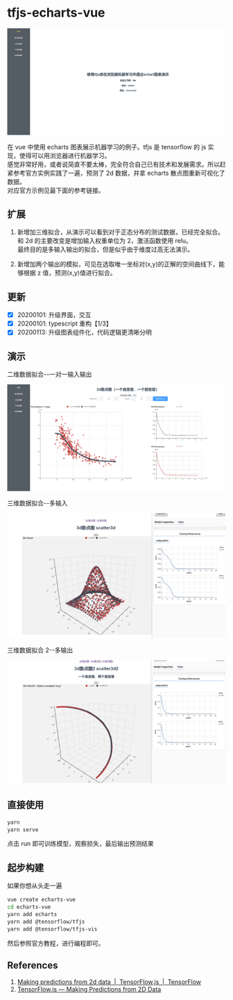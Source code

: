 # tfjs-echarts-vue

![home](./home.png)

在 vue 中使用 echarts 图表展示机器学习的例子。tfjs 是 tensorflow 的 js 实现，使得可以用浏览器进行机器学习。  
感觉非常好用，或者说简直不要太棒，完全符合自己已有技术和发展需求。所以赶紧参考官方实例实践了一遍，预测了 2d 数据，并拿 echarts 散点图重新可视化了数据。  
对应官方示例见最下面的参考链接。

## 扩展

1. 新增加三维拟合，从演示可以看到对于正态分布的测试数据，已经完全拟合。和 2d 的主要改变是增加输入权重单位为 2，激活函数使用 relu。  
   最终目的是多输入输出的拟合，但是似乎由于维度过高无法演示。

2. 新增加两个输出的模拟，可见在选取唯一坐标对(x,y)的正解的空间曲线下，能够根据 z 值，预测(x,y)值进行拟合。

## 更新

- [x] 20200101: 升级界面，交互
- [x] 20200101: typescript 重构【1/3】
- [x] 20200113: 升级图表组件化，代码逻辑更清晰分明

## 演示

二维数据拟合--一对一输入输出

![二维数据拟合--一对一输入输出](./2d.png)

三维数据拟合--多输入

![三维数据拟合--多输入](./scatter3d.png)

三维数据拟合 2--多输出

![三维数据拟合 2--多输出](./scatter3d2.png)

## 直接使用

```sh
yarn
yarn serve
```

点击 run 即可训练模型，观察损失，最后输出预测结果

## 起步构建

如果你想从头走一遍

```sh
vue create echarts-vue
cd echarts-vue
yarn add echarts
yarn add @tensorflow/tfjs
yarn add @tensorflow/tfjs-vis
```

然后参照官方教程，进行编程即可。

## References

1. [Making predictions from 2d data &nbsp;|&nbsp; TensorFlow.js &nbsp;|&nbsp; TensorFlow](https://www.tensorflow.org/js/tutorials/training/linear_regression)
2. [TensorFlow.js — Making Predictions from 2D Data](https://codelabs.developers.google.com/codelabs/tfjs-training-regression/index.html)
